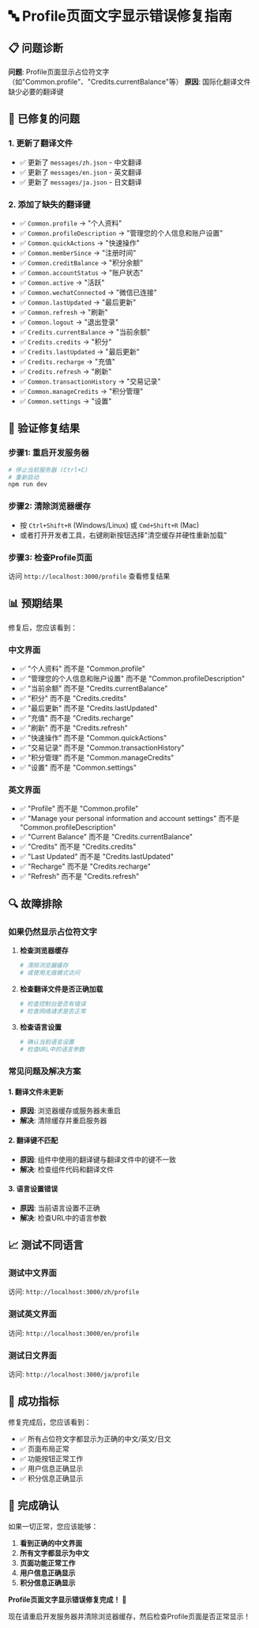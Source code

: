 # 🔤 Profile页面文字显示错误修复指南

## 📋 问题诊断

**问题**: Profile页面显示占位符文字（如"Common.profile"、"Credits.currentBalance"等）
**原因**: 国际化翻译文件缺少必要的翻译键

## 🔧 已修复的问题

### 1. **更新了翻译文件**
- ✅ 更新了 `messages/zh.json` - 中文翻译
- ✅ 更新了 `messages/en.json` - 英文翻译  
- ✅ 更新了 `messages/ja.json` - 日文翻译

### 2. **添加了缺失的翻译键**
- ✅ `Common.profile` → "个人资料"
- ✅ `Common.profileDescription` → "管理您的个人信息和账户设置"
- ✅ `Common.quickActions` → "快速操作"
- ✅ `Common.memberSince` → "注册时间"
- ✅ `Common.creditBalance` → "积分余额"
- ✅ `Common.accountStatus` → "账户状态"
- ✅ `Common.active` → "活跃"
- ✅ `Common.wechatConnected` → "微信已连接"
- ✅ `Common.lastUpdated` → "最后更新"
- ✅ `Common.refresh` → "刷新"
- ✅ `Common.logout` → "退出登录"
- ✅ `Credits.currentBalance` → "当前余额"
- ✅ `Credits.credits` → "积分"
- ✅ `Credits.lastUpdated` → "最后更新"
- ✅ `Credits.recharge` → "充值"
- ✅ `Credits.refresh` → "刷新"
- ✅ `Common.transactionHistory` → "交易记录"
- ✅ `Common.manageCredits` → "积分管理"
- ✅ `Common.settings` → "设置"

## 🚀 验证修复结果

### 步骤1: 重启开发服务器
```bash
# 停止当前服务器 (Ctrl+C)
# 重新启动
npm run dev
```

### 步骤2: 清除浏览器缓存
- 按 `Ctrl+Shift+R` (Windows/Linux) 或 `Cmd+Shift+R` (Mac)
- 或者打开开发者工具，右键刷新按钮选择"清空缓存并硬性重新加载"

### 步骤3: 检查Profile页面
访问 `http://localhost:3000/profile` 查看修复结果

## 📊 预期结果

修复后，您应该看到：

### 中文界面
- ✅ "个人资料" 而不是 "Common.profile"
- ✅ "管理您的个人信息和账户设置" 而不是 "Common.profileDescription"
- ✅ "当前余额" 而不是 "Credits.currentBalance"
- ✅ "积分" 而不是 "Credits.credits"
- ✅ "最后更新" 而不是 "Credits.lastUpdated"
- ✅ "充值" 而不是 "Credits.recharge"
- ✅ "刷新" 而不是 "Credits.refresh"
- ✅ "快速操作" 而不是 "Common.quickActions"
- ✅ "交易记录" 而不是 "Common.transactionHistory"
- ✅ "积分管理" 而不是 "Common.manageCredits"
- ✅ "设置" 而不是 "Common.settings"

### 英文界面
- ✅ "Profile" 而不是 "Common.profile"
- ✅ "Manage your personal information and account settings" 而不是 "Common.profileDescription"
- ✅ "Current Balance" 而不是 "Credits.currentBalance"
- ✅ "Credits" 而不是 "Credits.credits"
- ✅ "Last Updated" 而不是 "Credits.lastUpdated"
- ✅ "Recharge" 而不是 "Credits.recharge"
- ✅ "Refresh" 而不是 "Credits.refresh"

## 🔍 故障排除

### 如果仍然显示占位符文字

1. **检查浏览器缓存**
   ```bash
   # 清除浏览器缓存
   # 或使用无痕模式访问
   ```

2. **检查翻译文件是否正确加载**
   ```bash
   # 检查控制台是否有错误
   # 检查网络请求是否正常
   ```

3. **检查语言设置**
   ```bash
   # 确认当前语言设置
   # 检查URL中的语言参数
   ```

### 常见问题及解决方案

#### 1. 翻译文件未更新
- **原因**: 浏览器缓存或服务器未重启
- **解决**: 清除缓存并重启服务器

#### 2. 翻译键不匹配
- **原因**: 组件中使用的翻译键与翻译文件中的键不一致
- **解决**: 检查组件代码和翻译文件

#### 3. 语言设置错误
- **原因**: 当前语言设置不正确
- **解决**: 检查URL中的语言参数

## 📈 测试不同语言

### 测试中文界面
访问: `http://localhost:3000/zh/profile`

### 测试英文界面  
访问: `http://localhost:3000/en/profile`

### 测试日文界面
访问: `http://localhost:3000/ja/profile`

## 🎯 成功指标

修复完成后，您应该看到：

- ✅ 所有占位符文字都显示为正确的中文/英文/日文
- ✅ 页面布局正常
- ✅ 功能按钮正常工作
- ✅ 用户信息正确显示
- ✅ 积分信息正确显示

## 🎉 完成确认

如果一切正常，您应该能够：

1. **看到正确的中文界面**
2. **所有文字都显示为中文**
3. **页面功能正常工作**
4. **用户信息正确显示**
5. **积分信息正确显示**

**Profile页面文字显示错误修复完成！** 🎉

现在请重启开发服务器并清除浏览器缓存，然后检查Profile页面是否正常显示！
